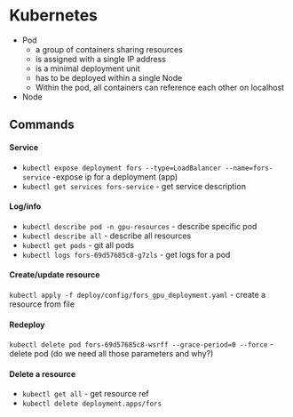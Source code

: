 # Kubernetes

* Pod
  * a group of containers sharing resources
  * is assigned with a single IP address
  * is a minimal deployment unit
  * has to be deployed within a single Node
  * Within the pod, all containers can reference each other on localhost
* Node

## Commands

#### Service

* `kubectl expose deployment fors --type=LoadBalancer --name=fors-service` -expose ip for a deployment \(app\)
* `kubectl get services fors-service` - get service description 

#### Log/info

* `kubectl describe pod -n gpu-resources` - describe specific pod 
* `kubectl describe all` - describe all resources 
* `kubectl get pods` - git all pods
* `kubectl logs fors-69d57685c8-g7zls` - get logs for a pod

#### Create/update resource 

`kubectl apply -f deploy/config/fors_gpu_deployment.yaml` - create a resource from file 

#### Redeploy 

`kubectl delete pod fors-69d57685c8-wsrff --grace-period=0 --force` - delete pod \(do we need all those parameters and why?\)

#### Delete a resource 

* `kubectl get all`  - get resource ref
*  `kubectl delete deployment.apps/fors`

